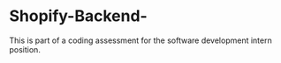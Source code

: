 # Shopify-Backend-
This is part of a coding assessment for the software development intern position.
